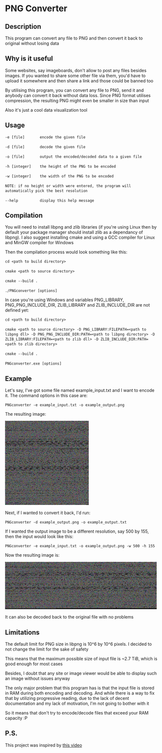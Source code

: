 # PNG Converter

## Description

This program can convert any file to PNG and then convert it back to original without losing data

## Why is it useful

Some websites, say imageboards, don't allow to post any files besides images. If you wanted to share some other file via them, you'd have to upload it somewhere and then share a link and those could be banned too

By utilising this program, you can convert any file to PNG, send it and anybody can convert it back without data loss. Since PNG format utilises compression, the resulting PNG might even be smaller in size than input

Also it's just a cool data visualization tool

## Usage

```
-e [file]       encode the given file

-d [file]       decode the given file

-o [file]       output the encoded/decoded data to a given file

-h [integer]    the height of the PNG to be encoded

-w [integer]    the width of the PNG to be encoded

NOTE: if no height or width were entered, the program will automatically pick the best resolution

--help          display this help message
```

## Compilation

You will need to install libpng and zlib libraries (if you're using Linux then by default your package manager should install zlib as a dependancy of libpng). I also suggest installing cmake and using a GCC compiler for Linux and MinGW compiler for Windows

Then the compilation process would look something like this:

```
cd <path to build directory>

cmake <path to source directory>

cmake --build .

./PNGconverter [options]
```

In case you're using Windows and variables PNG_LIBRARY, PNG_PNG_INCLUDE_DIR, ZLIB_LIBRARY and ZLIB_INCLUDE_DIR are not defined yet:

```
cd <path to build directory>

cmake <path to source directory> -D PNG_LIBRARY:FILEPATH=<path to libpng dll> -D PNG_PNG_INCLUDE_DIR:PATH=<path to libpng directory> -D ZLIB_LIBRARY:FILEPATH=<path to zlib dll> -D ZLIB_INCLUDE_DIR:PATH=<path to zlib directory>

cmake --build .

PNGconverter.exe [options]
```

## Example

Let's say, I've got some file named example_input.txt and I want to encode it. The command options in this case are:

```
PNGconverter -e example_input.txt -o example_output.png
```

The resulting image:

![Image](example_output.png "Example")

Next, if I wanted to convert it back, I'd run:

```
PNGconverter -d example_output.png -o example_output.txt
```

If I wanted the output image to be a different resolution, say 500 by 155, then the input would look like this:

```
PNGconverter -e example_input.txt -o example_output.png -w 500 -h 155
```

Now the resulting image is:

![Image](example_output2.png "Example 2")

It can also be decoded back to the original file with no problems

## Limitations

The default limit for PNG size in libpng is 10^6 by 10^6 pixels. I decided to not change the limit for the sake of safety

This means that the maximum possible size of input file is ~2.7 TiB, which is good enough for most cases

Besides, I doubt that any site or image viewer would be able to display such an image without issues anyway

The only major problem that this program has is that the input file is stored in RAM during both encoding and decoding. And while there is a way to fix that by utilizing progressive reading, due to the lack of decent documentation and my lack of motivation, I'm not going to bother with it

So it means that don't try to encode/decode files that exceed your RAM capacity :P

## P.S.

This project was inspired by [this video](https://youtu.be/Y2L7_2Wvycc?si=zESPOYajcYqceoiB "YouTube link")
